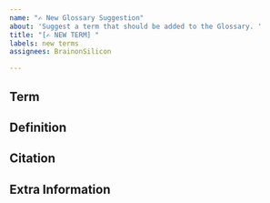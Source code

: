 ```yaml
---
name: "✍️ New Glossary Suggestion"
about: 'Suggest a term that should be added to the Glossary. '
title: "[✍️ NEW TERM] "
labels: new terms
assignees: BrainonSilicon

---
```


Term
---
<!-- Write the term that you are suggesting to the Glossary here-->


Definition
---
<!-- Provide the definition(s) of that term here -->

Citation
---
<!-- Add the citation information for the definition (i.e. where did you find the definition for the term, did you come up with the definition and want to be cited for publication, are there conflicting definitions?) -->

Extra Information
---
<!-- Add more information about where the term should be in the Glossary, is it a medical term, or one relating just to AI and Data Science?) You can add "tags" to the terms separated by commas (for example: medicine, health, biology) or describe where you think it should go in the Glossary. -->
